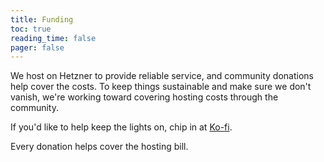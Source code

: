 ```yaml
---
title: Funding
toc: true
reading_time: false
pager: false
---
```


We host on Hetzner to provide reliable service, and community donations help cover the costs. To keep things sustainable and make sure we don't vanish, we're working toward covering hosting costs through the community.

If you'd like to help keep the lights on, chip in at [Ko-fi](https://ko-fi.com/goingdark).

Every donation helps cover the hosting bill.
